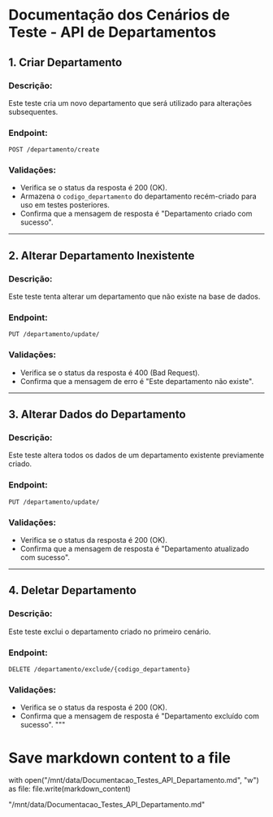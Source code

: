 # Documentação dos Cenários de Teste - API de Departamentos

## 1. Criar Departamento
### Descrição:
Este teste cria um novo departamento que será utilizado para alterações subsequentes.
### Endpoint:
`POST /departamento/create`
### Validações:
- Verifica se o status da resposta é 200 (OK).
- Armazena o `codigo_departamento` do departamento recém-criado para uso em testes posteriores.
- Confirma que a mensagem de resposta é "Departamento criado com sucesso".

---

## 2. Alterar Departamento Inexistente
### Descrição:
Este teste tenta alterar um departamento que não existe na base de dados.
### Endpoint:
`PUT /departamento/update/`
### Validações:
- Verifica se o status da resposta é 400 (Bad Request).
- Confirma que a mensagem de erro é "Este departamento não existe".

---

## 3. Alterar Dados do Departamento
### Descrição:
Este teste altera todos os dados de um departamento existente previamente criado.
### Endpoint:
`PUT /departamento/update/`
### Validações:
- Verifica se o status da resposta é 200 (OK).
- Confirma que a mensagem de resposta é "Departamento atualizado com sucesso".

---

## 4. Deletar Departamento
### Descrição:
Este teste exclui o departamento criado no primeiro cenário.
### Endpoint:
`DELETE /departamento/exclude/{codigo_departamento}`
### Validações:
- Verifica se o status da resposta é 200 (OK).
- Confirma que a mensagem de resposta é "Departamento excluído com sucesso".
"""

# Save markdown content to a file
with open("/mnt/data/Documentacao_Testes_API_Departamento.md", "w") as file:
    file.write(markdown_content)

"/mnt/data/Documentacao_Testes_API_Departamento.md"
